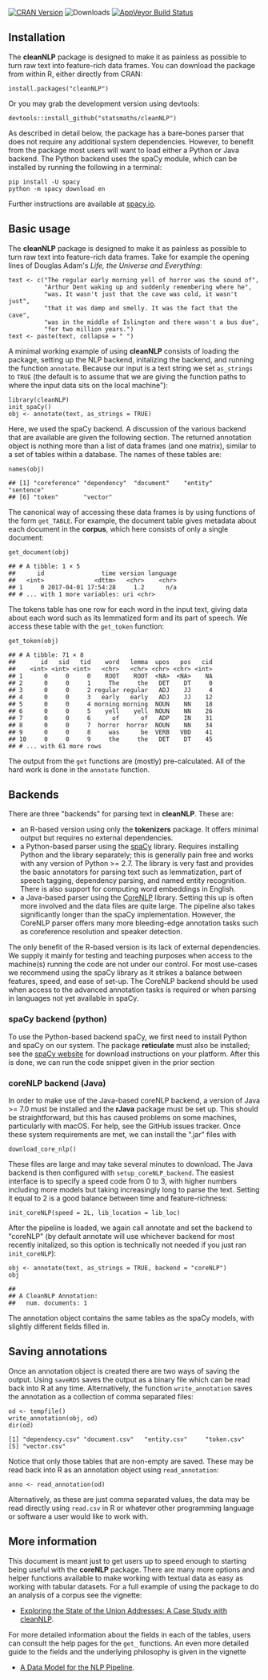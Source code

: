 [![CRAN Version](http://www.r-pkg.org/badges/version/cleanNLP)](https://CRAN.R-project.org/package=cleanNLP) ![Downloads](http://cranlogs.r-pkg.org/badges/cleanNLP) [![AppVeyor Build Status](https://ci.appveyor.com/api/projects/status/github/NA/NA?branch=master&svg=true)](https://ci.appveyor.com/project/NA/NA)

## Installation

The **cleanNLP** package is designed to make it as painless as possible
to turn raw text into feature-rich data frames. You can download the
package from within R, either directly from CRAN:
```{r}
install.packages("cleanNLP")
```
Or you may grab the development version using devtools:
```{r}
devtools::install_github("statsmaths/cleanNLP")
```
As described in detail below, the package has a bare-bones parser that
does not require any additional system dependencies. However, to benefit
from the package most users will want to load either a Python or Java
backend. The Python backend uses the spaCy module, which can be installed
by running the following in a terminal:
```{sh}
pip install -U spacy
python -m spacy download en
```
Further instructions are available at [spacy.io](https://spacy.io/docs/usage/models).

## Basic usage

The **cleanNLP** package is designed to make it as painless as possible
to turn raw text into feature-rich data frames. Take for example the
opening lines of Douglas Adam's *Life, the Universe and Everything*:

```{r}
text <- c("The regular early morning yell of horror was the sound of",
          "Arthur Dent waking up and suddenly remembering where he",
          "was. It wasn't just that the cave was cold, it wasn't just",
          "that it was damp and smelly. It was the fact that the cave",
          "was in the middle of Islington and there wasn't a bus due",
          "for two million years.")
text <- paste(text, collapse = " ")
```

A minimal working example of using **cleanNLP** consists of loading the
package, setting up the NLP backend, initalizing the backend, and running
the function `annotate`. Because our input is a text string we set `as_strings`
to `TRUE` (the default is to assume that we are giving the function paths to
where the input data sits on the local machine"):

```{r}
library(cleanNLP)
init_spaCy()
obj <- annotate(text, as_strings = TRUE)
```

Here, we used the spaCy backend. A discussion of the various backend that
are available are given the following section. The returned annotation
object is nothing more than a list of data frames (and one matrix),
similar to a set of tables within a database. The names of these tables
are:

```{r}
names(obj)
```
```
## [1] "coreference" "dependency"  "document"    "entity"      "sentence"
## [6] "token"       "vector"
```

The canonical way of accessing these data frames is by using functions of
the form `get_TABLE`. For example, the document table gives metadata about
each document in the **corpus**, which here consists of only a single
document:

```{r}
get_document(obj)
```
```
## # A tibble: 1 × 5
##      id                time version language
##   <int>              <dttm>   <chr>    <chr>
## 1     0 2017-04-01 17:54:28     1.2      n/a
## # ... with 1 more variables: uri <chr>
```

The tokens table has one row for each word in the input text, giving data
about each word such as its lemmatized form and its part of speech. We
access these table with the `get_token` function:

```{r}
get_token(obj)
```
```
## # A tibble: 71 × 8
##       id   sid   tid    word   lemma  upos   pos   cid
##    <int> <int> <int>   <chr>   <chr> <chr> <chr> <int>
## 1      0     0     0    ROOT    ROOT  <NA>  <NA>    NA
## 2      0     0     1     The     the   DET    DT     0
## 3      0     0     2 regular regular   ADJ    JJ     4
## 4      0     0     3   early   early   ADJ    JJ    12
## 5      0     0     4 morning morning  NOUN    NN    18
## 6      0     0     5    yell    yell  NOUN    NN    26
## 7      0     0     6      of      of   ADP    IN    31
## 8      0     0     7  horror  horror  NOUN    NN    34
## 9      0     0     8     was      be  VERB   VBD    41
## 10     0     0     9     the     the   DET    DT    45
## # ... with 61 more rows
```

The output from the `get` functions are (mostly) pre-calculated. All of the hard
work is done in the `annotate` function.

## Backends

There are three "backends" for parsing text in **cleanNLP**. These are:

- an R-based version using only the **tokenizers** package. It offers minimal
output but requires no external dependencies.
- a Python-based parser using the [spaCy](https://spacy.io/) library.
Requires installing Python and the library separately; this is generally
pain free and works with any version of Python >= 2.7. The library is very
fast and provides the basic annotators for parsing text such as lemmatization,
part of speech tagging, dependency parsing, and named entity recognition.
There is also support for computing word embeddings in English.
- a Java-based parser using the [CoreNLP](http://stanfordnlp.github.io/CoreNLP/)
library. Setting this up is often more involved and the data files are quite
large. The pipeline also takes significantly longer than the spaCy implementation.
However, the CoreNLP parser offers many more bleeding-edge annotation tasks
such as coreference resolution and speaker detection.

The only benefit of the R-based version is its lack of external dependencies.
We supply it mainly for testing and teaching purposes when access to the machine(s)
running the code are not under our control. For most use-cases we recommend using
the spaCy library as it strikes a balance between features, speed, and ease of set-up.
The CoreNLP backend should be used when access to the advanced annotation tasks
is required or when parsing in languages not yet available in spaCy.

### spaCy backend (python)

To use the Python-based backend spaCy, we first need to install Python and spaCy
on our system. The package **reticulate** must also be installed; see the
[spaCy website](https://spacy.io/docs/usage/) for download instructions on
your platform. After this is done, we can run the code snippet given in the
prior section

### coreNLP backend (Java)

In order to make use of the Java-based coreNLP backend, a version of Java >= 7.0 must be
installed and the **rJava** package must be set up. This should be
straightforward, but this has caused problems on some machines, particularly
with macOS. For help, see the GitHub issues tracker. Once these system
requirements are met, we can install the ".jar" files with

```{r}
download_core_nlp()
```

These files are large and may take several minutes to download. The Java
backend is then configured with `setup_coreNLP_backend`. The easiest
interface is to specify a speed code from 0 to 3, with higher numbers
including more models but taking increasingly long to parse the text.
Setting it equal to 2 is a good balance between time and
feature-richness:

```{r}
init_coreNLP(speed = 2L, lib_location = lib_loc)
```

After the pipeline is loaded, we again call annotate and set the
backend to "coreNLP" (by default annotate will use whichever backend
for most recently initalized, so this option is technically not
needed if you just ran `init_coreNLP`):

```{r}
obj <- annotate(text, as_strings = TRUE, backend = "coreNLP")
obj
```
```
##
## A CleanNLP Annotation:
##   num. documents: 1
```

The annotation object contains the same tables as the spaCy models,
with slightly different fields filled in.

## Saving annotations

Once an annotation object is created there are two ways of saving the output.
Using `saveRDS` saves the output as a binary file which can be read back into
R at any time. Alternatively, the function `write_annotation` saves the annotation
as a collection of comma separated files:

```{r}
od <- tempfile()
write_annotation(obj, od)
dir(od)
```
```
[1] "dependency.csv" "document.csv"   "entity.csv"     "token.csv"
[5] "vector.csv"
```

Notice that only those tables that are non-empty are saved. These may be
read back into R as an annotation object using `read_annotation`:

```{r}
anno <- read_annotation(od)
```

Alternatively, as these are just comma separated values, the data may be read
directly using `read.csv` in R or whatever other programming language or software
a user would like to work with.

## More information

This document is meant just to get users up to speed enough to starting being
useful with the **coreNLP** package. There are many more options and helper
functions available to make working with textual data as easy as working with
tabular datasets. For a full example of using the package to do an analysis
of a corpus see the vignette:

 - [Exploring the State of the Union Addresses: A Case Study with cleanNLP](case_study.html).

For more detailed information about the fields in each of the tables, users
can consult the help pages for the `get_` functions. An even more detailed
guide to the fields and the underlying philosophy is given in the vignette

- [A Data Model for the NLP Pipeline](schema.html).
